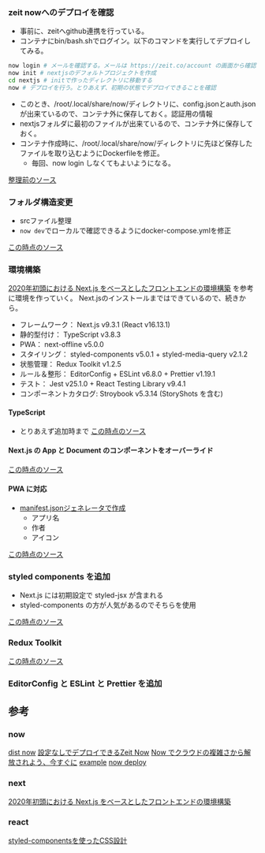 ### zeit nowへのデプロイを確認
* 事前に、zeitへgithub連携を行っている。
* コンテナにbin/bash.shでログイン。以下のコマンドを実行してデプロイしてみる。

```bash
now login # メールを確認する。メールは https://zeit.co/account の画面から確認可能
now init # nextjsのデフォルトプロジェクトを作成
cd nextjs # initで作ったディレクトリに移動する
now # デプロイを行う。とりあえず、初期の状態でデプロイできることを確認
```

* このとき、/root/.local/share/now/ディレクトリに、config.jsonとauth.jsonが出来ているので、コンテナ外に保存しておく。認証用の情報
* nextjsフォルダに最初のファイルが出来ているので、コンテナ外に保存しておく。
* コンテナ作成時に、/root/.local/share/now/ディレクトリに先ほど保存したファイルを取り込むようにDockerfileを修正。
  * 毎回、now login しなくてもよいようになる。

[整理前のソース](https://github.com/hibohiboo/develop/tree/11d6d6ee33cdaac6687fc32217ad40386dceb9e8/tutorial/lesson/react-my-examples/next/)

### フォルダ構造変更
* srcファイル整理
* `now dev`でローカルで確認できるようにdocker-compose.ymlを修正

[この時点のソース](https://github.com/hibohiboo/develop/tree/fa5d3cce8b733e7ee3ec89a48c3a265f712c4881/tutorial/lesson/react-my-examples/next/)

### 環境構築
[2020年初頭における Next.js をベースとしたフロントエンドの環境構築][*1] を参考に環境を作っていく。
Next.jsのインストールまではできているので、続きから。

* フレームワーク： Next.js v9.3.1 (React v16.13.1)
* 静的型付け： TypeScript v3.8.3
* PWA： next-offline v5.0.0
* スタイリング： styled-components v5.0.1 + styled-media-query v2.1.2
* 状態管理： Redux Toolkit v1.2.5
* ルール＆整形： EditorConfig + ESLint v6.8.0 + Prettier v1.19.1
* テスト： Jest v25.1.0 + React Testing Library v9.4.1
* コンポーネントカタログ: Stroybook v5.3.14 (StoryShots を含む)

#### TypeScript
* とりあえず追加時まで
[この時点のソース](https://github.com/hibohiboo/develop/tree/894afc97b8b27e1a24f9e561146438278956ce39/tutorial/lesson/react-my-examples/next/)

#### Next.js の App と Document のコンポーネントをオーバーライド
[この時点のソース](https://github.com/hibohiboo/develop/tree/339f325f65d4403882c5d20dfeea681d60e4bd42/tutorial/lesson/react-my-examples/next/)

####  PWA に対応
* [manifest.jsonジェネレータで作成](https://app-manifest.firebaseapp.com/)
  * アプリ名
  * 作者
  * アイコン

[この時点のソース](https://github.com/hibohiboo/develop/tree/db933aaf900b43049da8dee38cd812b2a353c8e6/tutorial/lesson/react-my-examples/next/)

### styled components を追加
* Next.js には初期設定で styled-jsx が含まれる
* styled-components の方が人気があるのでそちらを使用

[この時点のソース](https://github.com/hibohiboo/develop/tree/bd6587bff1a6eb19e2a1370955de6bc66dcf5438/tutorial/lesson/react-my-examples/next/)

### Redux Toolkit
[この時点のソース](https://github.com/hibohiboo/develop/tree/66e005ff8d9a3de36649f541ccd007c59bc5bce3/tutorial/lesson/react-my-examples/next/)

### EditorConfig と ESLint と Prettier を追加

## 参考
### now
[dist now](https://zeit.co/onboarding)
[設定なしでデプロイできるZeit Now](https://dev.classmethod.jp/server-side/serverless/zero-configuration-zeit-now/)
[Now でクラウドの複雑さから解放されよう、今すぐに](https://qiita.com/aggre/items/f0cb9f8b8e8c54768e50)
[example](https://github.com/zeit/now/tree/master/examples/nextjs)
[now deploy](https://zeit.co/docs/v2/platform/deployments#now-cli)
### next
[2020年初頭における Next.js をベースとしたフロントエンドの環境構築][*1]

[*1]:https://qiita.com/syuji-higa/items/931e44046c17f53b432b

### react
[styled-componentsを使ったCSS設計](https://qiita.com/taneba/items/4547830b461d11a69a20)
